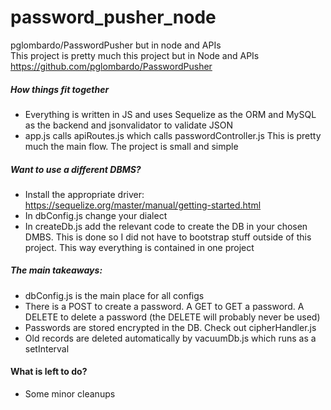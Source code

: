 # password_pusher_node
 pglombardo/PasswordPusher but in node and APIs  
 This project is pretty much this project but in Node and APIs https://github.com/pglombardo/PasswordPusher

##### How things fit together
* Everything is written in JS and uses Sequelize as the ORM and MySQL as the backend and jsonvalidator to validate JSON  
* app.js calls apiRoutes.js which calls passwordController.js This is pretty much the main flow. The project is small and simple

##### Want to use a different DBMS?
* Install the appropriate driver: https://sequelize.org/master/manual/getting-started.html  
* In dbConfig.js change your dialect  
* In createDb.js add the relevant code to create the DB in your chosen DMBS. This is done so I did not have to bootstrap stuff outside of this project. This way everything is contained in one project  

##### The main takeaways:
* dbConfig.js is the main place for all configs  
* There is a POST to create a password. A GET to GET a password. A DELETE to delete a password (the DELETE will probably never be used)  
* Passwords are stored encrypted in the DB. Check out cipherHandler.js  
* Old records are deleted automatically by vacuumDb.js which runs as a setInterval


#### What is left to do?
* Some minor cleanups
